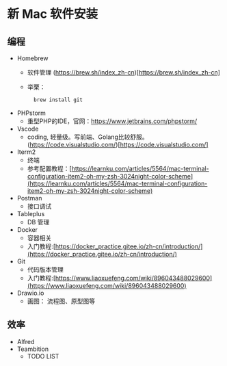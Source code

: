 # 新 Mac 软件安装

## 编程

- Homebrew
  - 软件管理 (https://brew.sh/index_zh-cn)[https://brew.sh/index_zh-cn]
  - 举栗：

    ```bash
      brew install git
    ```
- PHPstorm
  - 重型PHP的IDE，官网：https://www.jetbrains.com/phpstorm/
- Vscode
  - coding, 轻量级。写前端、Golang比较舒服。(https://code.visualstudio.com/)[https://code.visualstudio.com/]
- Iterm2
  - 终端
  - 参考配置教程：[https://learnku.com/articles/5564/mac-terminal-configuration-item2-oh-my-zsh-3024night-color-scheme](https://learnku.com/articles/5564/mac-terminal-configuration-item2-oh-my-zsh-3024night-color-scheme)
- Postman
  - 接口调试
- Tableplus
  - DB 管理
- Docker
  - 容器相关
  - 入门教程:[https://docker_practice.gitee.io/zh-cn/introduction/](https://docker_practice.gitee.io/zh-cn/introduction/)
- Git
  - 代码版本管理
  - 入门教程:[https://www.liaoxuefeng.com/wiki/896043488029600](https://www.liaoxuefeng.com/wiki/896043488029600)
- Drawio.io
  - 画图： 流程图、原型图等

## 效率

- Alfred
- Teambition
  - TODO LIST
